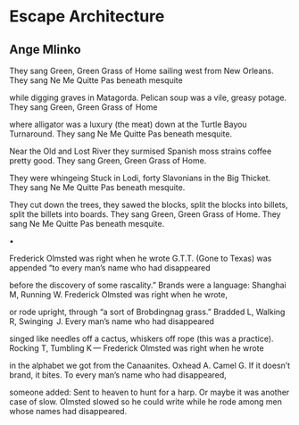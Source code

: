 # Escape Architecture
## Ange Mlinko
They sang Green, Green Grass of Home
sailing west from New Orleans.
They sang Ne Me Quitte Pas beneath mesquite

while digging graves in Matagorda.
Pelican soup was a vile, greasy potage.
They sang Green, Green Grass of  Home

where alligator was a luxury (the meat)
down at the Turtle Bayou Turnaround.
They sang Ne Me Quitte Pas beneath mesquite.

Near the Old and Lost River they surmised
Spanish moss strains coffee pretty good.
They sang Green, Green Grass of Home.

They were whingeing Stuck in Lodi,
forty Slavonians in the Big Thicket.
They sang Ne Me Quitte Pas beneath mesquite.

They cut down the trees, they sawed the blocks,
split the blocks into billets, split the billets into boards.
They sang Green, Green Grass of Home.
They sang Ne Me Quitte Pas beneath mesquite.


•


Frederick Olmsted was right when he wrote
G.T.T. (Gone to Texas) was appended
“to every man’s name who had disappeared

before the discovery of some rascality.”
Brands were a language: Shanghai M, Running W.
Frederick Olmsted was right when he wrote,

or rode upright, through “a sort of Brobdingnag grass.”
Bradded L, Walking R, Swinging   J.
Every man’s name who had disappeared

singed like needles off a cactus, whiskers off rope
(this was a practice). Rocking T, Tumbling K —
Frederick Olmsted was right when he wrote

in the alphabet we got from the Canaanites.
Oxhead A. Camel G. If it doesn’t brand, it bites.
To every man’s name who had disappeared,

someone added: Sent to heaven to hunt for a harp.
Or maybe it was another case of slow.
Olmsted slowed so he could write while he rode
among men whose names had disappeared.
